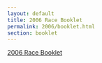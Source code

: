 ```yaml
---
layout: default
title: 2006 Race Booklet 
permalink: 2006/booklet.html
section: booklet
---
```

[2006 Race Booklet](/media/booklets/2006-booklet.pdf)
